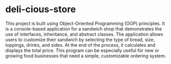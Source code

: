 # deli-cious-store
This project is built using Object-Oriented Programming (OOP) principles. It is a console-based application for a sandwich shop that demonstrates the use of interfaces, inheritance, and abstract classes. The application allows users to customize their sandwich by selecting the type of bread, size, toppings, drinks, and sides. At the end of the process, it calculates and displays the total price. This program can be especially useful for new or growing food businesses that need a simple, customizable ordering system.
